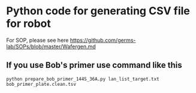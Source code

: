 # Python code for generating CSV file for robot
For SOP, please see here https://github.com/germs-lab/SOPs/blob/master/Wafergen.md

## If you use Bob's primer use command like this
```
python prepare_bob_primer_144S_36A.py lan_list_target.txt bob_primer_plate.clean.tsv
```





